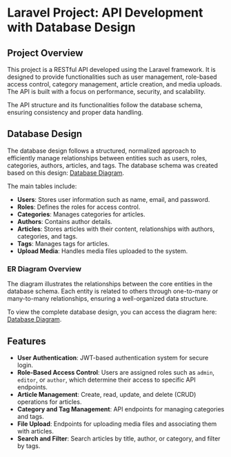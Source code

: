 # Laravel Project: API Development with Database Design

## Project Overview

This project is a RESTful API developed using the Laravel framework. It is designed to provide functionalities such as user management, role-based access control, category management, article creation, and media uploads. The API is built with a focus on performance, security, and scalability.

The API structure and its functionalities follow the database schema, ensuring consistency and proper data handling.

## Database Design

The database design follows a structured, normalized approach to efficiently manage relationships between entities such as users, roles, categories, authors, articles, and tags. The database schema was created based on this design: [Database Diagram](https://dbdiagram.io/d/66e298276dde7f4149de9e67).

The main tables include:
- **Users**: Stores user information such as name, email, and password.
- **Roles**: Defines the roles for access control.
- **Categories**: Manages categories for articles.
- **Authors**: Contains author details.
- **Articles**: Stores articles with their content, relationships with authors, categories, and tags.
- **Tags**: Manages tags for articles.
- **Upload Media**: Handles media files uploaded to the system.

### ER Diagram Overview

The diagram illustrates the relationships between the core entities in the database schema. Each entity is related to others through one-to-many or many-to-many relationships, ensuring a well-organized data structure.

To view the complete database design, you can access the diagram here: [Database Diagram](https://dbdiagram.io/d/66e298276dde7f4149de9e67).

## Features

- **User Authentication**: JWT-based authentication system for secure login.
- **Role-Based Access Control**: Users are assigned roles such as `admin`, `editor`, or `author`, which determine their access to specific API endpoints.
- **Article Management**: Create, read, update, and delete (CRUD) operations for articles.
- **Category and Tag Management**: API endpoints for managing categories and tags.
- **File Upload**: Endpoints for uploading media files and associating them with articles.
- **Search and Filter**: Search articles by title, author, or category, and filter by tags.
